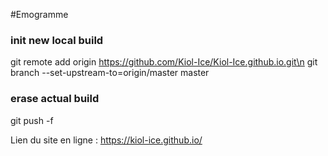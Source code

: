 #Emogramme

### init new local build
git remote add origin https://github.com/Kiol-Ice/Kiol-Ice.github.io.git\n
git branch --set-upstream-to=origin/master master

### erase actual build
git push -f


Lien du site en ligne : https://kiol-ice.github.io/